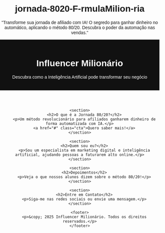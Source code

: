 # jornada-8020-F-rmulaMilion-ria
"Transforme sua jornada de afiliado com IA! O segredo para ganhar dinheiro no automático, aplicando o método 80/20. Descubra o poder da automação nas vendas."
<!DOCTYPE html>
<html lang="pt-br">
<head>
    <meta charset="UTF-8">
    <meta name="viewport" content="width=device-width, initial-scale=1.0">
    <title>Influencer Milionário - Jornada 80/20</title>
    <style>
        body {
            font-family: Arial, sans-serif;
            margin: 0;
            padding: 0;
            text-align: center;
        }
        header {
            background: #111;
            color: #fff;
            padding: 20px;
        }
        section {
            padding: 50px;
        }
        .cta {
            background: #ff9800;
            padding: 20px;
            color: #fff;
            font-size: 20px;
            text-decoration: none;
            border-radius: 5px;
        }
        footer {
            background: #222;
            color: #fff;
            padding: 10px;
        }
    </style>
</head>
<body>
    <header>
        <h1>Influencer Milionário</h1>
        <p>Descubra como a Inteligência Artificial pode transformar seu negócio</p>
    </header>
    
    <section>
        <h2>O que é a Jornada 80/20?</h2>
        <p>Um método revolucionário para afiliados ganharem dinheiro de forma automatizada com IA.</p>
        <a href="#" class="cta">Quero saber mais!</a>
    </section>
    
    <section>
        <h2>Quem sou eu?</h2>
        <p>Sou um especialista em marketing digital e inteligência artificial, ajudando pessoas a faturarem alto online.</p>
    </section>
    
    <section>
        <h2>Depoimentos</h2>
        <p>Veja o que nossos alunos dizem sobre o método 80/20!</p>
    </section>
    
    <section>
        <h2>Entre em Contato</h2>
        <p>Siga-me nas redes sociais ou envie uma mensagem.</p>
    </section>
    
    <footer>
        <p>&copy; 2025 Influencer Milionário. Todos os direitos reservados.</p>
    </footer>
</body>
</html>
